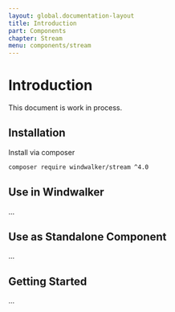 ```yaml
---
layout: global.documentation-layout
title: Introduction
part: Components
chapter: Stream
menu: components/stream
---
```


# Introduction

This document is work in process.

## Installation

Install via composer

```bash
composer require windwalker/stream ^4.0
```

## Use in Windwalker

...

## Use as Standalone Component

...

## Getting Started

...
